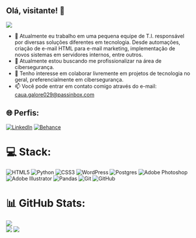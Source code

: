 ## Olá, visitante! 👋

![](https://quotes-github-readme.vercel.app/api?type=horizontal&theme=radical)

- 🔭 Atualmente eu trabalho em uma pequena equipe de T.I. responsável por diversas soluções diferentes em tecnologia. Desde automações, criação de e-mail HTML para e-mail marketing, implementação de novos sistemas em servidores internos, entre outros.
- 🌱 Atualmente estou buscando me profissionalizar na área de cibersegurança.
- 👯 Tenho interesse em colaborar livremente em projetos de tecnologia no geral, preferencialmente em cibersegurança.
- 📫 Você pode entrar em contato comigo através do e-mail: caua.galore029@passinbox.com


## 🌐 Perfis:
[![LinkedIn](https://img.shields.io/badge/LinkedIn-%230077B5.svg?logo=linkedin&logoColor=white)](https://linkedin.com/in/caua-mattos) 
[![Behance](https://img.shields.io/badge/Behance-1769ff?logo=behance&logoColor=white)](https://behance.net/namidesignstudio) 

# 💻 Stack:
![HTML5](https://img.shields.io/badge/html5-%23E34F26.svg?style=for-the-badge&logo=html5&logoColor=white) ![Python](https://img.shields.io/badge/python-3670A0?style=for-the-badge&logo=python&logoColor=ffdd54) ![CSS3](https://img.shields.io/badge/css3-%231572B6.svg?style=for-the-badge&logo=css3&logoColor=white) ![WordPress](https://img.shields.io/badge/WordPress-%23117AC9.svg?style=for-the-badge&logo=WordPress&logoColor=white) ![Postgres](https://img.shields.io/badge/postgres-%23316192.svg?style=for-the-badge&logo=postgresql&logoColor=white) ![Adobe Photoshop](https://img.shields.io/badge/adobe%20photoshop-%2331A8FF.svg?style=for-the-badge&logo=adobe%20photoshop&logoColor=white) ![Adobe Illustrator](https://img.shields.io/badge/adobe%20illustrator-%23FF9A00.svg?style=for-the-badge&logo=adobe%20illustrator&logoColor=white) ![Pandas](https://img.shields.io/badge/pandas-%23150458.svg?style=for-the-badge&logo=pandas&logoColor=white) ![Git](https://img.shields.io/badge/git-%23F05033.svg?style=for-the-badge&logo=git&logoColor=white) ![GitHub](https://img.shields.io/badge/github-%23121011.svg?style=for-the-badge&logo=github&logoColor=white)
# 📊 GitHub Stats:
![](https://github-readme-streak-stats.herokuapp.com/?user=cauamattosprj&theme=dark&hide_border=true)<br/>
![](https://github-readme-stats.vercel.app/api/top-langs/?username=cauamattosprj&theme=dark&hide_border=true&include_all_commits=true&count_private=true&layout=compact)
![](https://github-contributor-stats.vercel.app/api?username=cauamattosprj&limit=5&theme=monokai&combine_all_yearly_contributions=true)

<!-- Proudly created with GPRM ( https://gprm.itsvg.in ) -->
